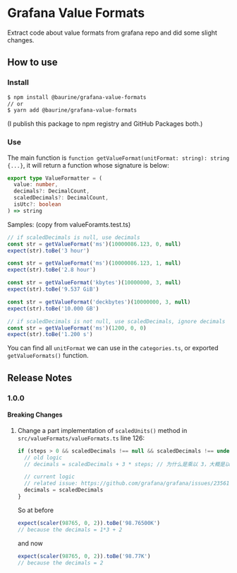 # Grafana Value Formats

Extract code about value formats from grafana repo and did some slight changes.

## How to use

### Install

```sh
$ npm install @baurine/grafana-value-formats
// or
$ yarn add @baurine/grafana-value-formats
```

(I publish this package to npm registry and GitHub Packages both.)

### Use

The main function is `function getValueFormat(unitFormat: string): string {...}`, it will return a function whose signature is below:

```ts
export type ValueFormatter = (
  value: number,
  decimals?: DecimalCount,
  scaledDecimals?: DecimalCount,
  isUtc?: boolean
) => string
```

Samples: (copy from valueForamts.test.ts)

```ts
// if scaledDecimals is null, use decimals
const str = getValueFormat('ms')(10000086.123, 0, null)
expect(str).toBe('3 hour')

const str = getValueFormat('ms')(10000086.123, 1, null)
expect(str).toBe('2.8 hour')

const str = getValueFormat('kbytes')(10000000, 3, null)
expect(str).toBe('9.537 GiB')

const str = getValueFormat('deckbytes')(10000000, 3, null)
expect(str).toBe('10.000 GB')

// if scaledDecimals is not null, use scaledDecimals, ignore decimals
const str = getValueFormat('ms')(1200, 0, 0)
expect(str).toBe('1.200 s')
```

You can find all `unitFormat` we can use in the `categories.ts`, or exported `getValueFormats()` function.

## Release Notes

### 1.0.0

#### Breaking Changes

1. Change a part implementation of `scaledUnits()` method in `src/valueFormats/valueFormats.ts` line 126:

   ```ts
   if (steps > 0 && scaledDecimals !== null && scaledDecimals !== undefined) {
     // old logic
     // decimals = scaledDecimals + 3 * steps; // 为什么是乘以 3，大概是以 factor = 1000 为准，1000 表示 3 个小数点

     // current logic
     // related issue: https://github.com/grafana/grafana/issues/23561
     decimals = scaledDecimals
   }
   ```

   So at before

   ```ts
   expect(scaler(98765, 0, 2)).toBe('98.76500K')
   // because the decimals = 1*3 + 2
   ```

   and now

   ```ts
   expect(scaler(98765, 0, 2)).toBe('98.77K')
   // because the decimals = 2
   ```
